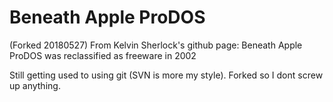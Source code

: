 # Beneath Apple ProDOS

(Forked 20180527)
From Kelvin Sherlock's github page: Beneath Apple ProDOS was reclassified as freeware in 2002

Still getting used to using git (SVN is more my style). Forked so I dont screw up anything.
